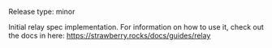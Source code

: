 Release type: minor

Initial relay spec implementation. For information on how to use
it, check out the docs in here: https://strawberry.rocks/docs/guides/relay
